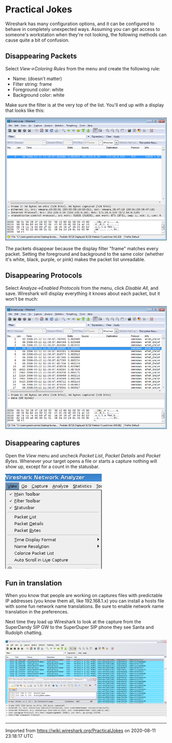 # Practical Jokes

Wireshark has many configuration options, and it can be configured to behave in completely unexpected ways. Assuming you can get access to someone's workstation when they're not looking, the following methods can cause quite a bit of confusion.

## Disappearing Packets

Select *View→Coloring Rules* from the menu and create the following rule:

  - Name: (doesn't matter)
  - Filter string: frame
  - Foreground color: white
  - Background color: white

Make sure the filter is at the very top of the list. You'll end up with a display that looks like this:

![ws-whitewash.png](uploads/__moin_import__/attachments/PracticalJokes/ws-whitewash.png "ws-whitewash.png")

The packets disappear because the display filter "frame" matches every packet. Setting the foreground and background to the same color (whether it's white, black, purple, or pink) makes the packet list unreadable.

## Disappearing Protocols

Select *Analyze→Enabled Protocols* from the menu, click *Disable All*, and save. Wireshark will display everything it knows about each packet, but it won't be much:

![ws-noproto.png](uploads/__moin_import__/attachments/PracticalJokes/ws-noproto.png "ws-noproto.png")

## Disappearing captures

Open the *View* menu and uncheck *Packet List*, *Packet Details* and *Packet Bytes*. Whenever your target opens a file or starts a capture nothing will show up, except for a count in the statusbar.

![unchecked views.png](uploads/__moin_import__/attachments/PracticalJokes/unchecked-views.png "unchecked views.png")

## Fun in translation

When you know that people are working on captures files with predictable IP addresses (you know them all, like 192.168.1.x) you can install a hosts file with some fun network name translations. Be sure to enable network name translation in the preferences.

Next time they load up Wireshark to look at the capture from the SuperDandy SIP GW to the SuperDuper SIP phone they see Santa and Rudolph chatting.

![SantaRudolphChat.png](uploads/__moin_import__/attachments/PracticalJokes/SantaRudolphChat.png "SantaRudolphChat.png")

---

Imported from https://wiki.wireshark.org/PracticalJokes on 2020-08-11 23:18:17 UTC

